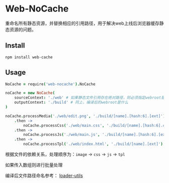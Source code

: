 # Web-NoCache

重命名所有静态资源，并替换相应的引用路径，用于解决web上线后浏览器缓存静态资源的问题。

## Install

```
npm install web-cache
```

## Usage

```coffeescript
NoCache = require('web-nocache').NoCache

noCache = new NoCache(
    sourceContext: './web' # 如果静态文件引用存在绝对路径，则必须指定webroot是什么
    outputContext: './build' # 同上，编译后的webroot是什么
)

noCache.processMedia('./web/edit.png', './build/[name].[hash:6].[ext]') # 处理图片
    .then ->
        noCache.processCss('./web/main.css', './build/[name].[hash:6].css') # 处理css
    .then ->
        noCache.processJs('./web/main.js', './build/[name].[hash:6].[ext]') # 处理js
    .then ->
        noCache.processTpl('./web/index.html', './build/[name].[ext]') # 最后处理模板
```

根据文件的依赖关系，处理顺序为：`image` -> `css` -> `js` -> `tpl`

如果传入数组则进行批量处理

编译后文件路径命名参考： [loader-utils](https://github.com/webpack/loader-utils)